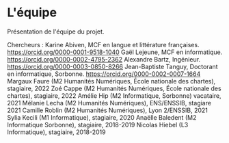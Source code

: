 # L'équipe

Présentation de l'équipe du projet.

Chercheurs : 
Karine Abiven, MCF en langue et littérature françaises. https://orcid.org/0000-0001-9518-1040
Gaël Lejeune, MCF en informatique. https://orcid.org/0000-0002-4795-2362
Alexandre Bartz, Ingénieur. https://orcid.org/0000-0003-0850-8266
Jean-Baptiste Tanguy, Doctorant en informatique, Sorbonne. https://orcid.org/0000-0002-0007-1664
Margaux Faure (M2 Humanités Numériques, École nationale des chartes), stagiaire, 2022
Zoé Cappe (M2 Humanités Numériques, École nationale des chartes), stagiaire, 2022
Amélie Hip (M2 Informatique, Sorbonne) vacataire, 2021
Mélanie Lecha (M2 Humanités Numériques), ENS/ENSSIB, stagiare 2021
Camille Roblin (M2 Humanités Numériques), Lyon 2/ENSSIB, 2021
Sylia Kecili (M1 Informatique), stagiaire, 2020
Anaëlle Baledent (M2 Informatique Sorbonne), stagiaire, 2018-2019
Nicolas Hiebel (L3 Informatique), stagiaire, 2018-2019
